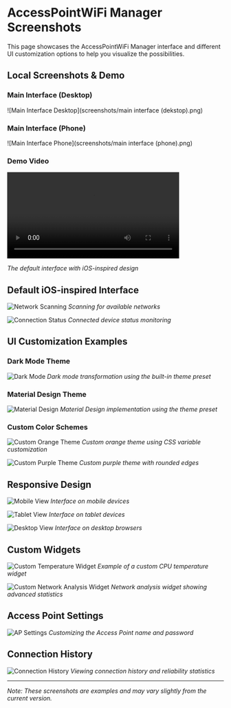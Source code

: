 # AccessPointWiFi Manager Screenshots

This page showcases the AccessPointWiFi Manager interface and different UI customization options to help you visualize the possibilities.

## Local Screenshots & Demo

### Main Interface (Desktop)

![Main Interface Desktop](screenshots/main interface (dekstop).png)

### Main Interface (Phone)

![Main Interface Phone](screenshots/main interface (phone).png)

### Demo Video

<video src="screenshots/demo.webm" controls width="400"></video>

*The default interface with iOS-inspired design*

## Default iOS-inspired Interface

![Network Scanning](https://i.imgur.com/LCWg5mZ.png)
*Scanning for available networks*

![Connection Status](https://i.imgur.com/QJg9XSB.png)
*Connected device status monitoring*

## UI Customization Examples

### Dark Mode Theme

![Dark Mode](https://i.imgur.com/JMQw5tP.png)
*Dark mode transformation using the built-in theme preset*

### Material Design Theme

![Material Design](https://i.imgur.com/KVcYBpX.png)
*Material Design implementation using the theme preset*

### Custom Color Schemes

![Custom Orange Theme](https://i.imgur.com/RYDKdOp.png)
*Custom orange theme using CSS variable customization*

![Custom Purple Theme](https://i.imgur.com/F8qpVNa.png)
*Custom purple theme with rounded edges*

## Responsive Design

![Mobile View](https://i.imgur.com/aT4H6kU.png)
*Interface on mobile devices*

![Tablet View](https://i.imgur.com/cYz13qH.png)
*Interface on tablet devices*

![Desktop View](https://i.imgur.com/ZkNhTnM.png)
*Interface on desktop browsers*

## Custom Widgets

![Custom Temperature Widget](https://i.imgur.com/Lq2NiCS.png)
*Example of a custom CPU temperature widget*

![Custom Network Analysis Widget](https://i.imgur.com/9WHb6Zn.png)
*Network analysis widget showing advanced statistics*

## Access Point Settings

![AP Settings](https://i.imgur.com/P5TnSRO.png)
*Customizing the Access Point name and password*

## Connection History

![Connection History](https://i.imgur.com/M8UJeWA.png)
*Viewing connection history and reliability statistics*

---

*Note: These screenshots are examples and may vary slightly from the current version.*